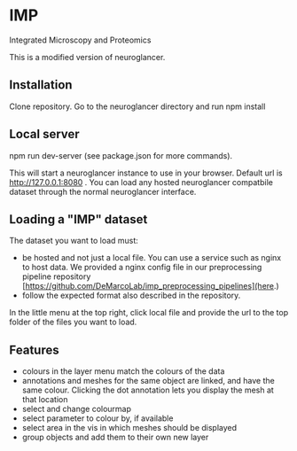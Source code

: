 # IMP
Integrated Microscopy and Proteomics

This is a modified version of neuroglancer. 

## Installation
Clone repository. Go to the neuroglancer directory and run npm install

## Local server
npm run dev-server  (see package.json for more commands).

This will start a neuroglancer instance to use in your browser. Default url is http://127.0.0.1:8080 .
You can load any hosted neuroglancer compatbile dataset through the normal neuroglancer interface.

## Loading a "IMP" dataset
The dataset you want to load must:
-  be hosted and not just a local file. You can use a service such as nginx to host data. We provided a nginx config file in our preprocessing pipeline repository [https://github.com/DeMarcoLab/imp_preprocessing_pipelines](here.)
-  follow the expected format also described in the repository.

In the little menu at the top right, click local file and provide the url to the top folder of the files you want to load.

## Features
- colours in the layer menu match the colours of the data
- annotations and meshes for the same object are linked, and have the same colour. Clicking the dot annotation lets you display the mesh at that location
- select and change colourmap
- select parameter to colour by, if available
- select area in the vis in which meshes should be displayed
- group objects and add them to their own new layer

